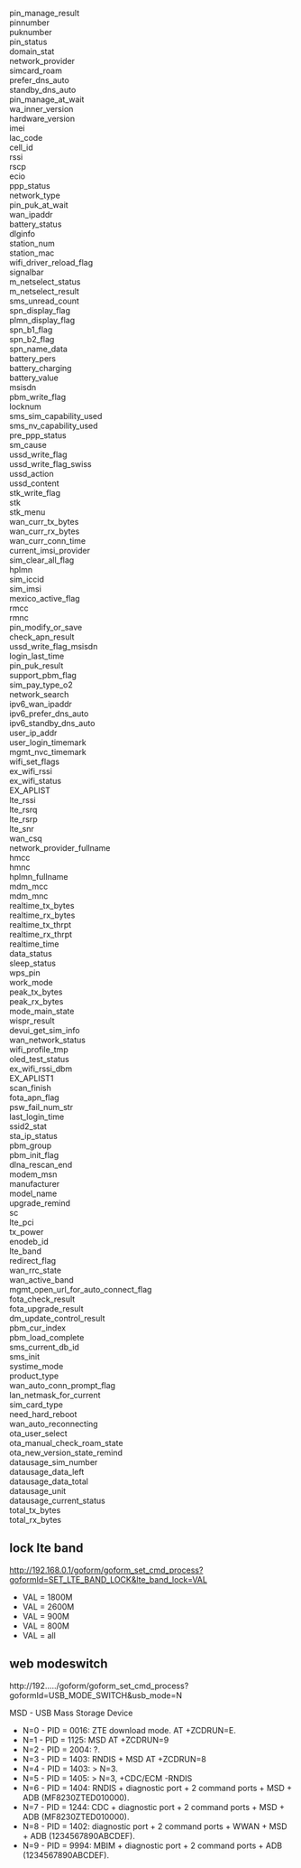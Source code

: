 pin_manage_result  
pinnumber  
puknumber  
pin_status  
domain_stat  
network_provider  
simcard_roam  
prefer_dns_auto  
standby_dns_auto  
pin_manage_at_wait  
wa_inner_version  
hardware_version  
imei  
lac_code  
cell_id  
rssi  
rscp  
ecio  
ppp_status  
network_type  
pin_puk_at_wait  
wan_ipaddr  
battery_status  
dlginfo  
station_num  
station_mac  
wifi_driver_reload_flag  
signalbar  
m_netselect_status  
m_netselect_result  
sms_unread_count  
spn_display_flag  
plmn_display_flag  
spn_b1_flag  
spn_b2_flag  
spn_name_data  
battery_pers  
battery_charging  
battery_value  
msisdn  
pbm_write_flag  
locknum  
sms_sim_capability_used  
sms_nv_capability_used  
pre_ppp_status  
sm_cause  
ussd_write_flag  
ussd_write_flag_swiss  
ussd_action  
ussd_content  
stk_write_flag  
stk  
stk_menu  
wan_curr_tx_bytes  
wan_curr_rx_bytes  
wan_curr_conn_time  
current_imsi_provider  
sim_clear_all_flag  
hplmn  
sim_iccid  
sim_imsi  
mexico_active_flag  
rmcc  
rmnc  
pin_modify_or_save  
check_apn_result  
ussd_write_flag_msisdn  
login_last_time  
pin_puk_result  
support_pbm_flag  
sim_pay_type_o2  
network_search  
ipv6_wan_ipaddr  
ipv6_prefer_dns_auto  
ipv6_standby_dns_auto  
user_ip_addr  
user_login_timemark  
mgmt_nvc_timemark  
wifi_set_flags  
ex_wifi_rssi  
ex_wifi_status  
EX_APLIST  
lte_rssi  
lte_rsrq  
lte_rsrp  
lte_snr  
wan_csq  
network_provider_fullname  
hmcc  
hmnc  
hplmn_fullname  
mdm_mcc  
mdm_mnc  
realtime_tx_bytes  
realtime_rx_bytes  
realtime_tx_thrpt  
realtime_rx_thrpt  
realtime_time  
data_status  
sleep_status  
wps_pin  
work_mode  
peak_tx_bytes  
peak_rx_bytes  
mode_main_state  
wispr_result  
devui_get_sim_info  
wan_network_status  
wifi_profile_tmp  
oled_test_status  
ex_wifi_rssi_dbm  
EX_APLIST1  
scan_finish  
fota_apn_flag  
psw_fail_num_str  
last_login_time  
ssid2_stat  
sta_ip_status  
pbm_group  
pbm_init_flag  
dlna_rescan_end  
modem_msn  
manufacturer  
model_name  
upgrade_remind  
sc  
lte_pci  
tx_power  
enodeb_id  
lte_band  
redirect_flag  
wan_rrc_state  
wan_active_band  
mgmt_open_url_for_auto_connect_flag  
fota_check_result  
fota_upgrade_result  
dm_update_control_result  
pbm_cur_index  
pbm_load_complete  
sms_current_db_id  
sms_init  
systime_mode  
product_type  
wan_auto_conn_prompt_flag  
lan_netmask_for_current  
sim_card_type  
need_hard_reboot  
wan_auto_reconnecting  
ota_user_select  
ota_manual_check_roam_state  
ota_new_version_state_remind  
datausage_sim_number  
datausage_data_left  
datausage_data_total  
datausage_unit  
datausage_current_status  
total_tx_bytes  
total_rx_bytes  

## lock lte band

http://192.168.0.1/goform/goform_set_cmd_process?goformId=SET_LTE_BAND_LOCK&lte_band_lock=VAL

- VAL = 1800M
- VAL = 2600M
- VAL = 900M
- VAL = 800M
- VAL = all

## web modeswitch

http://192...../goform/goform_set_cmd_process?goformId=USB_MODE_SWITCH&usb_mode=N  

MSD - USB Mass Storage Device

- N=0 - PID = 0016: ZTE download mode. AT +ZCDRUN=E.
- N=1 - PID = 1125: MSD AT +ZCDRUN=9
- N=2 - PID = 2004: ?.
- N=3 - PID = 1403: RNDIS + MSD AT +ZCDRUN=8
- N=4 - PID = 1403: > N=3.
- N=5 - PID = 1405: > N=3, +CDC/ECM -RNDIS
- N=6 - PID = 1404: RNDIS + diagnostic port + 2 command ports + MSD + ADB (MF8230ZTED010000).
- N=7 - PID = 1244: CDC + diagnostic port + 2 command ports + MSD + ADB (MF8230ZTED010000).
- N=8 - PID = 1402: diagnostic port + 2 command ports + WWAN + MSD + ADB (1234567890ABCDEF).
- N=9 - PID = 9994: MBIM + diagnostic port + 2 command ports + ADB (1234567890ABCDEF).
